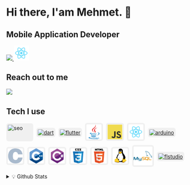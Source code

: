 # Hi there, I'am Mehmet. 👋

## Mobile Application Developer
<a href="https://flutter.dev" rel="nofollow"> <img  height="40" src="https://storage.googleapis.com/cms-storage-bucket/ec64036b4eacc9f3fd73.svg"  /> </a> <a href="https://reactnative.dev" rel="nofollow"> <img height="40" src="https://raw.githubusercontent.com/github/explore/80688e429a7d4ef2fca1e82350fe8e3517d3494d/topics/react/react.png" /> </a>

## Reach out to me
<a href="https://www.instagram.com/mehmetoziron"> <img  width="22" src="https://raw.githubusercontent.com/rahuldkjain/github-profile-readme-generator/master/src/images/icons/Social/instagram.svg" /></a>

## Tech I use 
<p dir="auto" style="display: flex; flex-wrap: wrap; gap: 8px; align-items: center;">
  <img 
    src="https://img.favpng.com/10/24/1/search-engine-optimization-computer-icons-web-search-engine-website-png-favpng-ykV8tTzHv8zzQrVBfda7qrfL4.jpg" 
    alt="seo" width="64" height="40" 
    style="background-color: #f0f0f0; padding: 4px; border-radius: 6px;"
  >

  <a href="https://dart.dev" rel="nofollow">
    <img 
      src="https://dart.dev/assets/img/logo/logo-white-text.svg" 
      alt="dart" height="40"
      style="background-color: #f0f0f0; padding: 4px; border-radius: 6px;"
    >
  </a>

  <a href="https://flutter.dev" rel="nofollow">
    <img 
      src="https://storage.googleapis.com/cms-storage-bucket/ec64036b4eacc9f3fd73.svg" 
      alt="flutter" height="40"
      style="background-color: #f0f0f0; padding: 4px; border-radius: 6px;"
    >
  </a>

  <a href="https://www.java.com" rel="nofollow">
    <img 
      src="https://raw.githubusercontent.com/devicons/devicon/master/icons/java/java-original.svg" 
      alt="java" width="40" height="40"
      style="background-color: #f0f0f0; padding: 4px; border-radius: 6px;"
    >
  </a>

  <a href="https://www.w3schools.com/js/" rel="nofollow">
    <img 
      src="https://raw.githubusercontent.com/devicons/devicon/master/icons/javascript/javascript-original.svg" 
      alt="javascript" width="40" height="40"
      style="background-color: #f0f0f0; padding: 4px; border-radius: 6px;"
    >
  </a>

  <a href="https://reactnative.dev" rel="nofollow">
    <img 
      src="https://raw.githubusercontent.com/github/explore/80688e429a7d4ef2fca1e82350fe8e3517d3494d/topics/react/react.png" 
      alt="react-native" width="40" height="40"
      style="background-color: #f0f0f0; padding: 4px; border-radius: 6px;"
    >
  </a>

  <a href="https://www.arduino.cc/" rel="nofollow">
    <img 
      src="https://upload.wikimedia.org/wikipedia/commons/thumb/5/5b/Arduino_Logo_Registered.svg/120px-Arduino_Logo_Registered.svg.png" 
      alt="arduino" width="40" height="40"
      style="background-color: #f0f0f0; padding: 4px; border-radius: 6px;"
    >
  </a>

  <a href="https://www.cprogramming.com/" rel="nofollow">
    <img 
      src="https://raw.githubusercontent.com/devicons/devicon/master/icons/c/c-original.svg" 
      alt="c" width="40" height="40"
      style="background-color: #f0f0f0; padding: 4px; border-radius: 6px;"
    >
  </a>

  <a href="https://www.w3schools.com/cpp/" rel="nofollow">
    <img 
      src="https://raw.githubusercontent.com/devicons/devicon/master/icons/cplusplus/cplusplus-original.svg" 
      alt="cplusplus" width="40" height="40"
      style="background-color: #f0f0f0; padding: 4px; border-radius: 6px;"
    >
  </a>

  <a href="https://www.w3schools.com/cs/" rel="nofollow">
    <img 
      src="https://raw.githubusercontent.com/devicons/devicon/master/icons/csharp/csharp-original.svg" 
      alt="csharp" width="40" height="40"
      style="background-color: #f0f0f0; padding: 4px; border-radius: 6px;"
    >
  </a>

  <a href="https://www.w3schools.com/css/" rel="nofollow">
    <img 
      src="https://raw.githubusercontent.com/devicons/devicon/master/icons/css3/css3-original-wordmark.svg" 
      alt="css3" width="40" height="40"
      style="background-color: #f0f0f0; padding: 4px; border-radius: 6px;"
    >
  </a>

  <a href="https://www.w3.org/html/" rel="nofollow">
    <img 
      src="https://raw.githubusercontent.com/devicons/devicon/master/icons/html5/html5-original-wordmark.svg" 
      alt="html5" width="40" height="40"
      style="background-color: #f0f0f0; padding: 4px; border-radius: 6px;"
    >
  </a>

  <a href="https://www.linux.org/" rel="nofollow">
    <img 
      src="https://raw.githubusercontent.com/devicons/devicon/master/icons/linux/linux-original.svg" 
      alt="linux" width="40" height="40"
      style="background-color: #f0f0f0; padding: 4px; border-radius: 6px;"
    >
  </a>

  <a href="https://www.mysql.com/" rel="nofollow">
    <img 
      src="https://raw.githubusercontent.com/devicons/devicon/master/icons/mysql/mysql-original-wordmark.svg" 
      alt="mysql" height="50"
      style="background-color: #f0f0f0; padding: 4px; border-radius: 6px;"
    >
  </a>

  <a href="https://www.image-line.com/fl-studio/" rel="nofollow">
    <img 
      src="https://www.image-line.com/wp-content/themes/intracto/build/images/fl-header-logo.png" 
      alt="flstudio" width="40" height="40"
      style="background-color: #f0f0f0; padding: 4px; border-radius: 6px;"
    >
  </a>
</p>



<details>
  <summary> 💡 Github Stats</summary>
  <img align="center" <img src="https://github-readme-stats.vercel.app/api?username=mehmetoziron&theme=dark">
 
</details>
<br/>
<!--
<img src="https://github-readme-stats.vercel.app/api?username=mehmetoziron&theme=dark">
<details>
  <summary> 💡 Most Used Languages</summary>
  <img src="https://github-readme-stats.vercel.app/api/top-langs/?username=mehmetoziron&layout=compact">
</details>
-->

<!--
**mehmetoziron/mehmetoziron** is a ✨ _special_ ✨ repository because its `README.md` (this file) appears on your GitHub profile.

Here are some ideas to get you started:

- 🔭 I’m currently working on ...
- 🌱 I’m currently learning ...
- 👯 I’m looking to collaborate on ...
- 🤔 I’m looking for help with ...
- 💬 Ask me about ...
- 📫 How to reach me: ...
- 😄 Pronouns: ...
- ⚡ Fun fact: ...
-->

